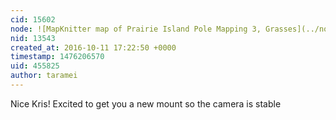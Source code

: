 ```yaml
---
cid: 15602
node: ![MapKnitter map of Prairie Island Pole Mapping 3, Grasses](../notes/jkpetter/10-10-2016/mapknitter-map-of-prairie-island-pole-mapping-3-grasses)
nid: 13543
created_at: 2016-10-11 17:22:50 +0000
timestamp: 1476206570
uid: 455825
author: taramei
---
```


Nice Kris! Excited to get you a new mount so the camera is stable